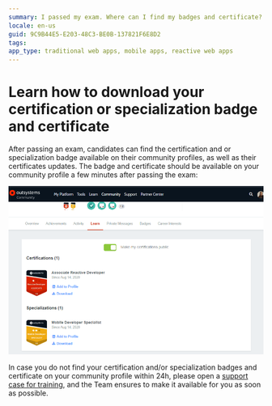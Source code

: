 ```yaml
---
summary: I passed my exam. Where can I find my badges and certificate?
locale: en-us
guid: 9C9B44E5-E203-48C3-BE0B-137821F6E8D2
tags: 
app_type: traditional web apps, mobile apps, reactive web apps
---
```


# Learn how to download your certification or specialization badge and certificate

After passing an exam, candidates can find the certification and or specialization badge available on their community profiles, as well as their certificates updates.
The badge and certificate should be available on your community profile a few minutes after  passing the exam:

![](images/community-badge.png)

In case you do not find your certification and/or specialization badges and certificate on your community profile within 24h, please open a [support case for training](https://www.outsystems.com/SPP_Ticket_UI/Question_Deflection), and the Team ensures to make it available for you as soon as possible.

